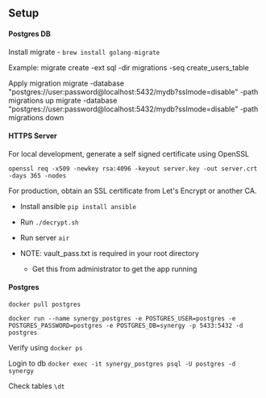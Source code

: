 ## Setup

#### Postgres DB

Install migrate - `brew install golang-migrate`

Example: migrate create -ext sql -dir migrations -seq create_users_table

Apply migration migrate -database "postgres://user:password@localhost:5432/mydb?sslmode=disable" -path migrations up migrate -database "postgres://user:password@localhost:5432/mydb?sslmode=disable" -path migrations down

#### HTTPS Server

For local development, generate a self signed certificate using OpenSSL

```
openssl req -x509 -newkey rsa:4096 -keyout server.key -out server.crt -days 365 -nodes
```

For production, obtain an SSL certificate from Let's Encrypt or another CA.

- Install ansible `pip install ansible`
- Run `./decrypt.sh`
- Run server `air`

- NOTE: vault_pass.txt is required in your root directory
  - Get this from administrator to get the app running

#### Postgres

`docker pull postgres`

`docker run --name synergy_postgres -e POSTGRES_USER=postgres -e POSTGRES_PASSWORD=postgres -e POSTGRES_DB=synergy -p 5433:5432 -d postgres`

Verify using `docker ps`

Login to db `docker exec -it synergy_postgres psql -U postgres -d synergy`

Check tables `\dt`
